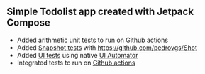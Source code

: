 ## Simple Todolist app created with Jetpack Compose

* Added arithmetic unit tests to run on Github actions
* Added [Snapshot tests](https://github.com/TimJonsson/todolist/tree/main/app/src/androidTest/java/snapshotTests) with https://github.com/pedrovgs/Shot
* Added [UI tests](https://github.com/TimJonsson/todolist/tree/main/app/src/androidTest/java/com/example/uitests) using native [UI Automator](https://developer.android.com/training/testing/other-components/ui-automator) 
* Integrated tests to run on [Github actions](https://github.com/TimJonsson/todolist/tree/main/.github/workflows)
